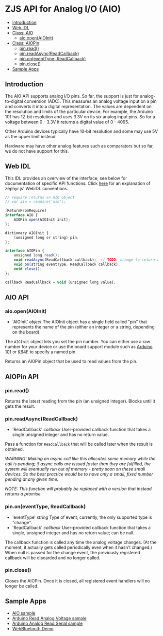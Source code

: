 ZJS API for Analog I/O (AIO)
============================

* [Introduction](#introduction)
* [Web IDL](#web-idl)
* [Class: AIO](#aio-api)
  * [aio.open(AIOInit)](#aioopenaioinit)
* [Class: AIOPin](#aiopin-api)
  * [pin.read()](#pinread)
  * [pin.readAsync(ReadCallback)](#pinreadasyncreadcallback)
  * [pin.on(eventType, ReadCallback)](#pinoneventtype-readcallback)
  * [pin.close()](#pinclose)
* [Sample Apps](#sample-apps)

Introduction
------------
The AIO API supports analog I/O pins. So far, the support is just for
analog-to-digital conversion (ADC). This measures an analog voltage input on a
pin and converts it into a digital representation. The values are dependent on
the resolution and limits of the particular device. For example, the Arduino 101
has 12-bit resolution and uses 3.3V on its six analog input pins. So for a
voltage between 0 - 3.3V it returns a digital value of 0 - 4095.

Other Arduino devices typically have 10-bit resolution and some may use 5V as
the upper limit instead.

Hardware may have other analog features such as comparators but so far, we do
not have support for this.

Web IDL
-------

This IDL provides an overview of the interface; see below for
documentation of specific API functions.  Click
[here](Notes_on_WebIDL.md) for an explanation of zephyr.js' WebIDL
conventions.

```javascript
// require returns an AIO object
// var aio = require('aio');

[ReturnFromRequire]
interface AIO {
    AIOPin open(AIOInit init);
};

dictionary AIOInit {
    (unsigned long or string) pin;
};

interface AIOPin {
    unsigned long read();
    void readAsync(ReadCallback callback);  // TODO: change to return a promise
    void on(string eventType, ReadCallback callback);
    void close();
};

callback ReadCallback = void (unsigned long value);
```

AIO API
-------
### aio.open(AIOInit)
* 'AIOInit' *object*  The AIOInit object has a single field called "pin"
  that represents the name of the pin (either an integer or a string,
  depending on the board).

The `AIOInit` object lets you set the pin number. You can either use a raw
number for your device or use the board support module such as
[Arduino 101](./boards/arduino_101.md) or [K64F](./boards/frdm_k64f.md) to
specify a named pin.

Returns an AIOPin object that be used to read values from the pin.

AIOPin API
----------
### pin.read()

Returns the latest reading from the pin (an unsigned integer). Blocks until it gets the result.

### pin.readAsync(ReadCallback)
* 'ReadCallback' *callback* User-provided callback function that takes
  a single unsigned integer and has no return value.

Pass a function for `ReadCallback` that will be called later when the result is
obtained.

*WARNING: Making an async call like this allocates some memory while the call
is pending; if async calls are issued faster than they are fulfilled,
the system will
eventually run out of memory - pretty soon on these small devices. So the best
practice would be to have only a small, fixed number pending at
any given time.*

*NOTE: This function will probably be replaced with a version that instead
returns a promise.*

### pin.on(eventType, ReadCallback)
* 'eventType' *string* Type of event; currently, the only supported
  type is "change".
* 'ReadCallback' *callback* User-provided callback function that takes
  a single, unsigned integer and has no return value; can be null. 

The callback function is called any time the analog voltage changes. (At the moment,
it actually gets called periodically even when it hasn't changed.) When null is
passed for the change event, the previously registered callback will be
discarded and no longer called.

### pin.close()

Closes the AIOPin. Once it is closed, all registered event handlers will no
longer be called.

Sample Apps
-----------
* [AIO sample](../samples/AIO.js)
* [Arduino Read Analog Voltage sample](../samples/arduino/basics/ReadAnalogVoltage.js)
* [Arduino Analog Read Serial sample](../samples/arduino/basics/AnalogReadSerial.js)
* [WebBluetooth Demo](../samples/WebBluetoothDemo.js)
